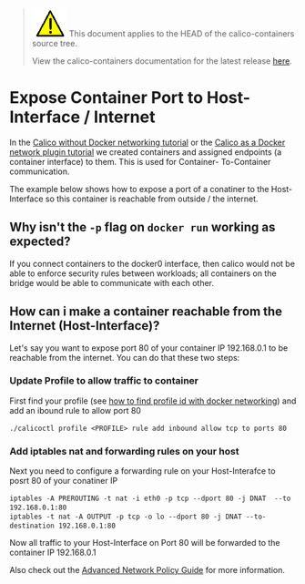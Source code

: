 <!--- master only -->
> ![warning](images/warning.png) This document applies to the HEAD of the calico-containers source tree.
>
> View the calico-containers documentation for the latest release [here](https://github.com/projectcalico/calico-containers/blob/v0.14.0/README.md).
<!--- else
> You are viewing the calico-containers documentation for release **release**.
<!--- end of master only -->

# Expose Container Port to Host-Interface / Internet

In the [Calico without Docker networking tutorial](calico-with-docker/without-docker-networking/README.md) 
or the [Calico as a Docker network plugin tutorial](calico-with-docker/docker-network-plugin/README.md)
we created containers and assigned endpoints (a container interface) to them. This is used for Container-
To-Container communication.

The example below shows how to expose a port of a conatiner to the Host-Interface so this container is 
reachable from outside / the internet.

## Why isn't the `-p` flag on `docker run` working as expected?
If you connect containers to the docker0 interface, then calico would not be able to enforce security rules
between workloads; all containers on the bridge would be able to communicate with each other.

## How can i make a container reachable from the Internet (Host-Interface)?
Let's say you want to expose port 80 of your container IP 192.168.0.1 to be reachable from the internet. 
You can do that these two steps:

### Update Profile to allow traffic to container
First find your profile (see [how to find profile id with docker networking](calico-with-docker/docker-network-plugin/AdvancedPolicy.md))
and add an ibound rule to allow port 80

```
./calicoctl profile <PROFILE> rule add inbound allow tcp to ports 80
```

### Add iptables nat and forwarding rules on your host
Next you need to configure a forwarding rule on your Host-Interafce to posrt 80 of your conatiner IP

```
iptables -A PREROUTING -t nat -i eth0 -p tcp --dport 80 -j DNAT  --to 192.168.0.1:80
iptables -t nat -A OUTPUT -p tcp -o lo --dport 80 -j DNAT --to-destination 192.168.0.1:80
```

Now all traffic to your Host-Interface on Port 80 will be forwarded to the container IP 192.168.0.1

Also check out the [Advanced Network Policy Guide](docs/AdvancedNetworkPolicy.md)
for more information. 
